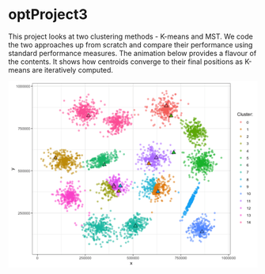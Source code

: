 # optProject3

This project looks at two clustering methods - K-means and MST. We code the two approaches up from scratch and compare their performance using standard performance measures. The animation below provides a flavour of the contents. It shows how centroids converge to their final positions as K-means are iteratively computed.

![Animation](output/anim.gif) 
